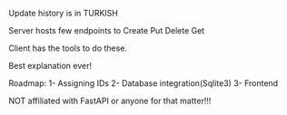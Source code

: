Update history is in TURKISH

Server hosts few endpoints to Create Put Delete Get

Client has the tools to do these.


Best explanation ever!

Roadmap:
1- Assigning IDs
2- Database integration(Sqlite3)
3- Frontend

NOT affiliated with FastAPI or anyone for that matter!!!
